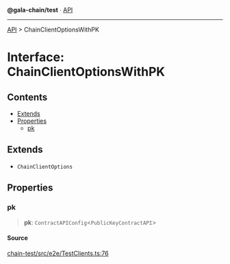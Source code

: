**@gala-chain/test** ∙ [API](../exports.md)

***

[API](../exports.md) > ChainClientOptionsWithPK

# Interface: ChainClientOptionsWithPK

## Contents

- [Extends](ChainClientOptionsWithPK.md#extends)
- [Properties](ChainClientOptionsWithPK.md#properties)
  - [pk](ChainClientOptionsWithPK.md#pk)

## Extends

- `ChainClientOptions`

## Properties

### pk

> **pk**: `ContractAPIConfig`\<`PublicKeyContractAPI`\>

#### Source

[chain-test/src/e2e/TestClients.ts:76](https://github.com/GalaChain/sdk/blob/bcbbb18/chain-test/src/e2e/TestClients.ts#L76)
